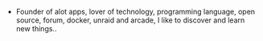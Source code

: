 - Founder of alot apps, lover of technology, programming language, open source, forum, docker, unraid and arcade, I like to discover and learn new things..
  <br>





































































































































































































































































































































































































































































































































































































































































































































































































































































































































































































































































































































































































































































































































































































































































































































































































































































































































































































































































































































































































































































































































































































































































































































































































































































































































































































































































































































































































































































































































































































































































































































































































































































































































































































































































































































































































































































































































































































































































































































































































































































































